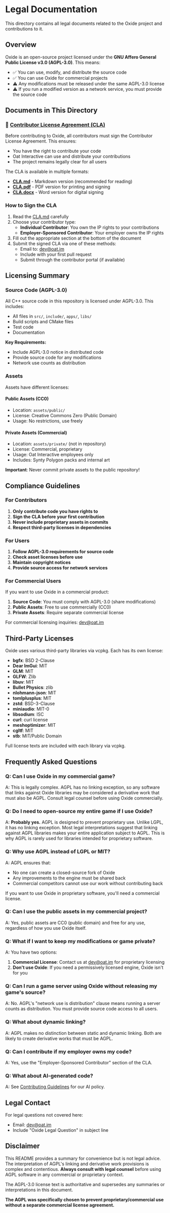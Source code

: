 # Legal Documentation

This directory contains all legal documents related to the Oxide project and contributions to it.

## Overview

Oxide is an open-source project licensed under the **GNU Affero General Public License v3.0 (AGPL-3.0)**. This means:

- ✅ You can use, modify, and distribute the source code
- ✅ You can use Oxide for commercial projects
- ⚠️ Any modifications must be released under the same AGPL-3.0 license
- ⚠️ If you run a modified version as a network service, you must provide the source code

## Documents in This Directory

### 📄 [Contributor License Agreement (CLA)](CLA.md)

Before contributing to Oxide, all contributors must sign the Contributor License Agreement. This ensures:

- You have the right to contribute your code
- Oat Interactive can use and distribute your contributions
- The project remains legally clear for all users

The CLA is available in multiple formats:
- **[CLA.md](CLA.md)** - Markdown version (recommended for reading)
- **[CLA.pdf](CLA.pdf)** - PDF version for printing and signing
- **[CLA.docx](CLA.docx)** - Word version for digital signing

### How to Sign the CLA

1. Read the [CLA.md](CLA.md) carefully
2. Choose your contributor type:
   - **Individual Contributor**: You own the IP rights to your contributions
   - **Employer-Sponsored Contributor**: Your employer owns the IP rights
3. Fill out the appropriate section at the bottom of the document
4. Submit the signed CLA via one of these methods:
   - Email to: dev@oat.im
   - Include with your first pull request
   - Submit through the contributor portal (if available)

## Licensing Summary

### Source Code (AGPL-3.0)

All C++ source code in this repository is licensed under AGPL-3.0. This includes:
- All files in `src/`, `include/`, `apps/`, `libs/`
- Build scripts and CMake files
- Test code
- Documentation

**Key Requirements:**
- Include AGPL-3.0 notice in distributed code
- Provide source code for any modifications
- Network use counts as distribution

### Assets

Assets have different licenses:

#### Public Assets (CC0)
- Location: `assets/public/`
- License: Creative Commons Zero (Public Domain)
- Usage: No restrictions, use freely

#### Private Assets (Commercial)
- Location: `assets/private/` (not in repository)
- License: Commercial, proprietary
- Usage: Oat Interactive employees only
- Includes: Synty Polygon packs and internal art

**Important**: Never commit private assets to the public repository!

## Compliance Guidelines

### For Contributors

1. **Only contribute code you have rights to**
2. **Sign the CLA before your first contribution**
3. **Never include proprietary assets in commits**
4. **Respect third-party licenses in dependencies**

### For Users

1. **Follow AGPL-3.0 requirements for source code**
2. **Check asset licenses before use**
3. **Maintain copyright notices**
4. **Provide source access for network services**

### For Commercial Users

If you want to use Oxide in a commercial product:

1. **Source Code**: You must comply with AGPL-3.0 (share modifications)
2. **Public Assets**: Free to use commercially (CC0)
3. **Private Assets**: Require separate commercial license

For commercial licensing inquiries: dev@oat.im

## Third-Party Licenses

Oxide uses various third-party libraries via vcpkg. Each has its own license:

- **bgfx**: BSD 2-Clause
- **Dear ImGui**: MIT
- **GLM**: MIT
- **GLFW**: Zlib
- **libuv**: MIT
- **Bullet Physics**: zlib
- **nlohmann-json**: MIT
- **tomlplusplus**: MIT
- **zstd**: BSD-3-Clause
- **miniaudio**: MIT-0
- **libsodium**: ISC
- **curl**: curl license
- **meshoptimizer**: MIT
- **cgltf**: MIT
- **stb**: MIT/Public Domain

Full license texts are included with each library via vcpkg.

## Frequently Asked Questions

### Q: Can I use Oxide in my commercial game?
A: This is legally complex. AGPL has no linking exception, so any software that links against Oxide libraries may be considered a derivative work that must also be AGPL. Consult legal counsel before using Oxide commercially.

### Q: Do I need to open-source my entire game if I use Oxide?
A: **Probably yes.** AGPL is designed to prevent proprietary use. Unlike LGPL, it has no linking exception. Most legal interpretations suggest that linking against AGPL libraries makes your entire application subject to AGPL. This is why AGPL is rarely used for libraries intended for proprietary software.

### Q: Why use AGPL instead of LGPL or MIT?
A: AGPL ensures that:
- No one can create a closed-source fork of Oxide
- Any improvements to the engine must be shared back
- Commercial competitors cannot use our work without contributing back

If you want to use Oxide in proprietary software, you'll need a commercial license.

### Q: Can I use the public assets in my commercial project?
A: Yes, public assets are CC0 (public domain) and free for any use, regardless of how you use Oxide itself.

### Q: What if I want to keep my modifications or game private?
A: You have two options:
1. **Commercial License**: Contact us at dev@oat.im for proprietary licensing
2. **Don't use Oxide**: If you need a permissively licensed engine, Oxide isn't for you

### Q: Can I run a game server using Oxide without releasing my game's source?
A: No. AGPL's "network use is distribution" clause means running a server counts as distribution. You must provide source code access to all users.

### Q: What about dynamic linking?
A: AGPL makes no distinction between static and dynamic linking. Both are likely to create derivative works that must be AGPL.

### Q: Can I contribute if my employer owns my code?
A: Yes, use the "Employer-Sponsored Contributor" section of the CLA.

### Q: What about AI-generated code?
A: See [Contributing Guidelines](../contributing/ai-policy.md) for our AI policy.

## Legal Contact

For legal questions not covered here:
- Email: dev@oat.im
- Include "Oxide Legal Question" in subject line

## Disclaimer

This README provides a summary for convenience but is not legal advice. The interpretation of AGPL's linking and derivative work provisions is complex and contentious. **Always consult with legal counsel** before using AGPL software in any commercial or proprietary context.

The AGPL-3.0 license text is authoritative and supersedes any summaries or interpretations in this document.

**The AGPL was specifically chosen to prevent proprietary/commercial use without a separate commercial license agreement.**